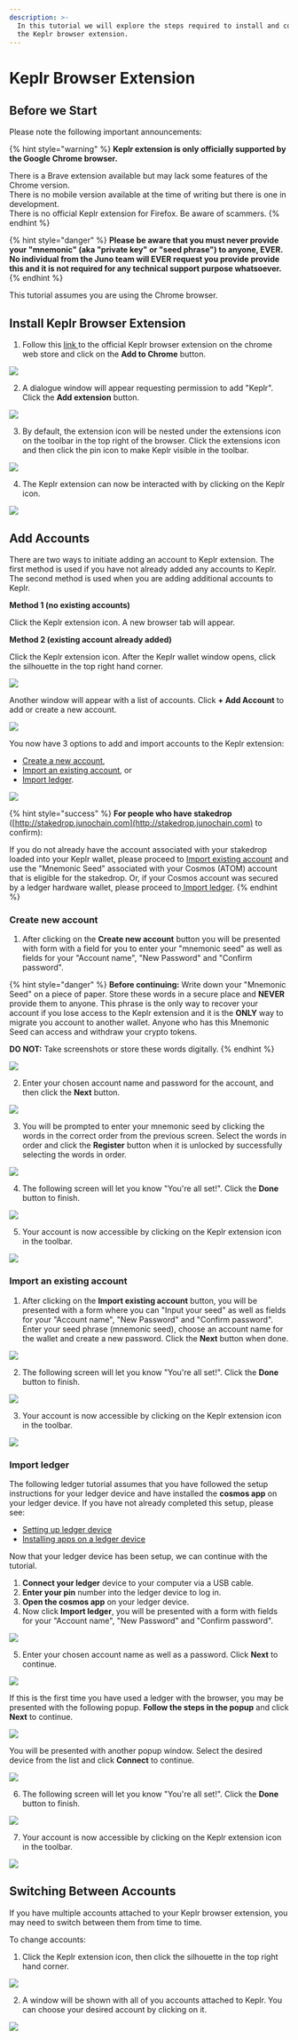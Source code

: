 ```yaml
---
description: >-
  In this tutorial we will explore the steps required to install and configure
  the Keplr browser extension.
---
```


# Keplr Browser Extension

## Before we Start

Please note the following important announcements:

{% hint style="warning" %}
**Keplr extension is only officially supported by the Google Chrome browser.**

There is a Brave extension available but may lack some features of the Chrome version.   
There is no mobile version available at the time of writing but there is one in development.   
There is no official Keplr extension for Firefox. Be aware of scammers.
{% endhint %}

{% hint style="danger" %}
**Please be aware that you must never provide your "mnemonic" \(aka "private key" or "seed phrase"\) to anyone, EVER. No individual from the Juno team will EVER request you provide provide this and it is not required for any technical support purpose whatsoever.**
{% endhint %}

This tutorial assumes you are using the Chrome browser.

## **Install Keplr Browser Extension**

1. Follow this [link ](https://chrome.google.com/webstore/detail/keplr/dmkamcknogkgcdfhhbddcghachkejeap?hl=en)to the official Keplr browser extension on the chrome web store and click on the **Add to Chrome** button.

![](../../.gitbook/assets/image%20%287%29.png)

2. A dialogue window will appear requesting permission to add "Keplr". Click the **Add extension** button.

![](../../.gitbook/assets/image%20%282%29.png)

3. By default, the extension icon will be nested under the extensions icon on the toolbar in the top right of the browser. Click the extensions icon and then click the pin icon to make Keplr visible in the toolbar.

![](../../.gitbook/assets/image%20%284%29.png)

4. The Keplr extension can now be interacted with by clicking on the Keplr icon.

![](../../.gitbook/assets/image%20%285%29.png)

## Add Accounts

There are two ways to initiate adding an account to Keplr extension. The first method is used if you have not already added any accounts to Keplr. The second method is used when you are adding additional accounts to Keplr.

**Method 1 \(no existing accounts\)**

Click the Keplr extension icon. A new browser tab will appear.

**Method 2 \(existing account already added\)**

Click the Keplr extension icon. After the Keplr wallet window opens, click the silhouette in the top right hand corner.

![](../../.gitbook/assets/image%20%2833%29.png)

Another window will appear with a list of accounts. Click **+ Add Account** to add or create a new account.

![](../../.gitbook/assets/image%20%2831%29.png)

You now have 3 options to add and import accounts to the Keplr extension:

* [Create a new account](keplr-browser-extension.md#create-new-account),
* [Import an existing account](keplr-browser-extension.md#import-an-existing-account), or
* [Import ledger](keplr-browser-extension.md#import-ledger).

![](../../.gitbook/assets/image%20%283%29.png)

{% hint style="success" %}
**For people who have stakedrop** \([http://stakedrop.junochain.com](http://stakedrop.junochain.com) to confirm\):

If you do not already have the account associated with your stakedrop loaded into your Keplr wallet, please proceed to [Import existing account](keplr-browser-extension.md#import-an-existing-account) and use the "Mnemonic Seed" associated with your Cosmos \(ATOM\) account that is eligible for the stakedrop. Or, if your Cosmos account was secured by a ledger hardware wallet, please proceed to[ Import ledger](keplr-browser-extension.md#import-ledger).
{% endhint %}

### Create new account

1. After clicking on the **Create new account** button you will be presented with form with a field for you to enter your "mnemonic seed" as well as fields for your "Account name", "New Password" and "Confirm password".

{% hint style="danger" %}
**Before continuing:** Write down your "Mnemonic Seed" on a piece of paper. Store these words in a secure place and **NEVER** provide them to anyone. This phrase is the only way to recover your account if you lose access to the Keplr extension and it is the **ONLY** way to migrate you account to another wallet. Anyone who has this Mnemonic Seed can access and withdraw your crypto tokens.

**DO NOT:** Take screenshots or store these words digitally.
{% endhint %}

![](../../.gitbook/assets/image%20%286%29.png)

2. Enter your chosen account name and password for the account, and then click the **Next** button.

![](../../.gitbook/assets/image%20%289%29.png)

3. You will be prompted to enter your mnemonic seed by clicking the words in the correct order from the previous screen. Select the words in order and click the **Register** button when it is unlocked by successfully selecting the words in order.

![](../../.gitbook/assets/image%20%288%29.png)

4. The following screen will let you know "You're all set!". Click the **Done** button to finish.

![](../../.gitbook/assets/image.png)

5. Your account is now accessible by clicking on the Keplr extension icon in the toolbar.

![](../../.gitbook/assets/image%20%2822%29.png)

### Import an existing account

1. After clicking on the **Import existing account** button, you will be presented with a form where you can "Input your seed" as well as fields for your "Account name", "New Password" and "Confirm password". Enter your seed phrase \(mnemonic seed\), choose an account name for the wallet and create a new password. Click the **Next** button when done.

![](../../.gitbook/assets/image%20%2835%29.png)

2. The following screen will let you know "You're all set!". Click the **Done** button to finish.

![](../../.gitbook/assets/image%20%2824%29.png)

3. Your account is now accessible by clicking on the Keplr extension icon in the toolbar.

![](../../.gitbook/assets/image%20%2829%29.png)

### Import ledger

The following ledger tutorial assumes that you have followed the setup instructions for your ledger device and have installed the **cosmos app** on your ledger device. If you have not already completed this setup, please see:

* [Setting up ledger device](https://support.ledger.com/hc/en-us/articles/360000613793-Set-up-your-Ledger-Nano-S?docs=true)
* [Installing apps on a ledger device](https://support.ledger.com/hc/en-us/articles/4404382258961?docs=true)

Now that your ledger device has been setup, we can continue with the tutorial.

1. **Connect your ledger** device to your computer via a USB cable.
2. **Enter your pin** number into the ledger device to log in.
3. **Open the cosmos app** on your ledger device.
4. Now click **Import ledger**, you will be presented with a form with fields for your "Account name", "New Password" and "Confirm password".

![](../../.gitbook/assets/image%20%2827%29.png)

5. Enter your chosen account name as well as a password. Click **Next** to continue.



![](../../.gitbook/assets/image%20%2828%29.png)

If this is the first time you have used a ledger with the browser, you may be presented with the following popup. **Follow the steps in the popup** and click **Next** to continue.

![](../../.gitbook/assets/image%20%2823%29.png)

You will be presented with another popup window. Select the desired device from the list and click **Connect** to continue.

![](../../.gitbook/assets/image%20%2826%29.png)

6.  The following screen will let you know "You're all set!". Click the **Done** button to finish.

![](../../.gitbook/assets/image%20%2836%29.png)

7. Your account is now accessible by clicking on the Keplr extension icon in the toolbar.

![](../../.gitbook/assets/image%20%2825%29.png)

## Switching Between Accounts

If you have multiple accounts attached to your Keplr browser extension, you may need to switch between them from time to time.

To change accounts:

1. Click the Keplr extension icon, then click the silhouette in the top right hand corner. 

 

![](../../.gitbook/assets/image%20%2832%29.png)

2. A window will be shown with all of you accounts attached to Keplr. You can choose your desired account by clicking on it.

![](../../.gitbook/assets/image%20%2834%29.png)



